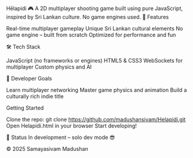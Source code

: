 Hēlapidi
🎮 A 2D multiplayer shooting game built using pure JavaScript, inspired by Sri Lankan culture. No game engines used.
🔫 Features

Real-time multiplayer gameplay
Unique Sri Lankan cultural elements
No game engine – built from scratch
Optimized for performance and fun

🛠 Tech Stack

JavaScript (no frameworks or engines)
HTML5 & CSS3
WebSockets for multiplayer
Custom physics and AI

🧠 Developer Goals

Learn multiplayer networking
Master game physics and animation
Build a culturally rich indie title

Getting Started

Clone the repo: git clone https://github.com/madushansivam/Helapidi.git
Open Helapidi.html in your browser
Start developing!

🚧 Status
In development – solo dev mode 😎

© 2025 Samayasivam Madushan
